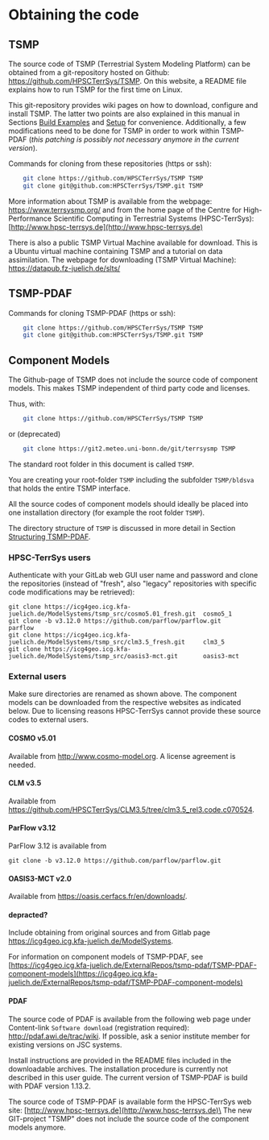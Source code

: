 # Obtaining the code 

## TSMP

The source code of TSMP (Terrestrial System Modeling Platform) can be obtained from a git-repository hosted on Github:
<https://github.com/HPSCTerrSys/TSMP>. On this website, a README file explains how to run TSMP for the first time on Linux.

This git-repository provides wiki pages on how to download, configure and install TSMP. The latter two points are also explained in this manual in Sections [Build Examples](./build_examples.md) and [Setup](./../setup_tsmp/setup_examples.md) for convenience. Additionally, a few modifications need to be done for TSMP in order to work within TSMP-PDAF (*this patching is possibly not necessary anymore in the current version*).

Commands for cloning from these repositories (https or ssh):

```bash
	git clone https://github.com/HPSCTerrSys/TSMP TSMP
	git clone git@github.com:HPSCTerrSys/TSMP.git TSMP
```

More information about TSMP is available from the webpage:
<https://www.terrsysmp.org/>
and from the home page of the Centre for High-Performance Scientific Computing in Terrestrial Systems (HPSC-TerrSys):
[http://www.hpsc-terrsys.de](http://www.hpsc-terrsys.de)

There is also a public TSMP Virtual Machine available for download. This is a Ubuntu virtual machine containing TSMP and a tutorial on data assimilation. The webpage for downloading (TSMP Virtual Machine): <https://datapub.fz-juelich.de/slts/>

## TSMP-PDAF

Commands for cloning TSMP-PDAF (https or ssh):
```bash
	git clone https://github.com/HPSCTerrSys/TSMP TSMP
	git clone git@github.com:HPSCTerrSys/TSMP.git TSMP
```


## Component Models

The Github-page of TSMP does not include the source code of component models. This makes TSMP independent of third party code and licenses.

Thus, with:

``` bash
	git clone https://github.com/HPSCTerrSys/TSMP TSMP
```

or (deprecated)

``` bash
	git clone https://git2.meteo.uni-bonn.de/git/terrsysmp TSMP
```

The standard root folder in this document is called `TSMP`.

You are creating your root-folder `TSMP` including the subfolder `TSMP/bldsva` that holds the entire TSMP interface.

All the source codes of component models should ideally be placed into one installation directory (for example the root folder `TSMP`).

The directory structure of `TSMP` is discussed in more detail in Section [Structuring TSMP-PDAF](./structure.md).

### HPSC-TerrSys users

Authenticate with your GitLab web GUI user name and password and clone
the repositories (instead of "fresh", also "legacy" repositories with
specific code modifications may be retrieved):

```shell
git clone https://icg4geo.icg.kfa-juelich.de/ModelSystems/tsmp_src/cosmo5.01_fresh.git  cosmo5_1
git clone -b v3.12.0 https://github.com/parflow/parflow.git                              parflow
git clone https://icg4geo.icg.kfa-juelich.de/ModelSystems/tsmp_src/clm3.5_fresh.git     clm3_5
git clone https://icg4geo.icg.kfa-juelich.de/ModelSystems/tsmp_src/oasis3-mct.git       oasis3-mct
```

### External users

Make sure directories are renamed as shown above. The component models can be downloaded from the respective websites as indicated below. Due to licensing reasons HPSC-TerrSys cannot provide these source codes to external users.

#### COSMO v5.01

Available from http://www.cosmo-model.org. A license agreement is needed.

#### CLM v3.5

Available from https://github.com/HPSCTerrSys/CLM3.5/tree/clm3.5_rel3.code.c070524.

#### ParFlow v3.12
ParFlow 3.12  is available from
```shell
git clone -b v3.12.0 https://github.com/parflow/parflow.git
```

#### OASIS3-MCT v2.0

Available from https://oasis.cerfacs.fr/en/downloads/.

#### depracted?

Include obtaining from original sources and from Gitlab page
<https://icg4geo.icg.kfa-juelich.de/ModelSystems>.

For information on component models of TSMP-PDAF, see
[https://icg4geo.icg.kfa-juelich.de/ExternalRepos/tsmp-pdaf/TSMP-PDAF-component-models](https://icg4geo.icg.kfa-juelich.de/ExternalRepos/tsmp-pdaf/TSMP-PDAF-component-models)


#### PDAF

The source code of PDAF is available from the following web page under Content-link `Software download` (registration required):
<http://pdaf.awi.de/trac/wiki>. If possible, ask a senior institute member for existing versions on JSC systems.

Install instructions are provided in the README files included in the downloadable archives. The installation procedure is currently not described in this user guide. The current version of TSMP-PDAF is build with PDAF version 1.13.2.

The source code of TSMP-PDAF is available form the HPSC-TerrSys web site: [http://www.hpsc-terrsys.de](http://www.hpsc-terrsys.de)\ The
new GIT-project "TSMP\" does not include the source code of the component models anymore.

